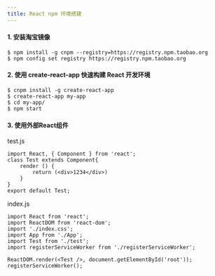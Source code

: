 ```yaml
---
title: React npm 环境搭建
---
```

#### 1. 安装淘宝镜像
```
$ npm install -g cnpm --registry=https://registry.npm.taobao.org
$ npm config set registry https://registry.npm.taobao.org
```
#### 2. 使用 create-react-app 快速构建 React 开发环境
```
$ cnpm install -g create-react-app
$ create-react-app my-app
$ cd my-app/
$ npm start
```
#### 3. 使用外部React组件
test.js
```
import React, { Component } from 'react';
class Test extends Component{
	render () {
		return (<div>1234</div>)
	}
}
export default Test;
```
index.js
```
import React from 'react';
import ReactDOM from 'react-dom';
import './index.css';
import App from './App';
import Test from './test';
import registerServiceWorker from './registerServiceWorker';

ReactDOM.render(<Test />, document.getElementById('root'));
registerServiceWorker();

```
